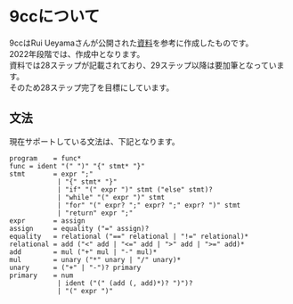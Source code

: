 # 9ccについて
9ccはRui Ueyamaさんが公開された[資料](https://www.sigbus.info/compilerbookv)を参考に作成したものです。<br>
2022年段階では、作成中となります。<br>
資料では28ステップが記載されており、29ステップ以降は要加筆となっています。<br>
そのため28ステップ完了を目標にしています。

## 文法
現在サポートしている文法は、下記となります。
```text
program    = func*
func = ident "(" ")" "{" stmt* "}"
stmt       = expr ";"
            | "{" stmt* "}" 
            | "if" "(" expr ")" stmt ("else" stmt)?
            | "while" "(" expr ")" stmt
            | "for" "(" expr? ";" expr? ";" expr? ")" stmt
            | "return" expr ";"
expr       = assign
assign     = equality ("=" assign)?
equality   = relational ("==" relational | "!=" relational)*
relational = add ("<" add | "<=" add | ">" add | ">=" add)*
add        = mul ("+" mul | "-" mul)*
mul        = unary ("*" unary | "/" unary)*
unary      = ("+" | "-")? primary
primary    = num 
            | ident ("(" (add (, add)*)? ")")? 
            | "(" expr ")"
```
